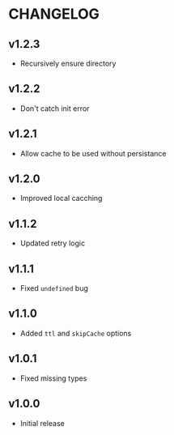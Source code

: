# CHANGELOG

## v1.2.3
* Recursively ensure directory

## v1.2.2
* Don't catch init error
## v1.2.1
* Allow cache to be used without persistance

## v1.2.0
* Improved local cacching

## v1.1.2
* Updated retry logic

## v1.1.1
* Fixed `undefined` bug

## v1.1.0
* Added `ttl` and `skipCache` options

## v1.0.1
* Fixed missing types
## v1.0.0
* Initial release